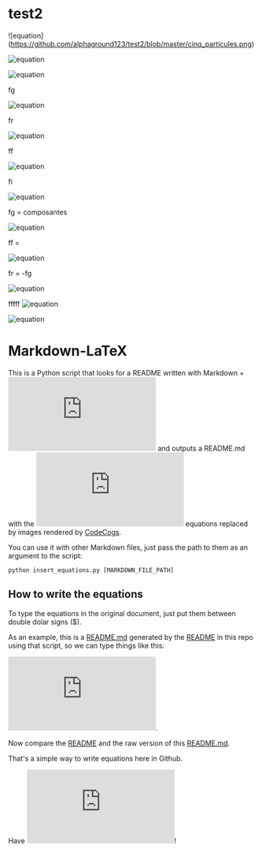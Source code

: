 # test2

![equation] (https://github.com/alphaground123/test2/blob/master/cinq_particules.png)

![equation](http://www.sciweavers.org/download/Tex2Img_1456353589.jpg)

![equation](http://www.sciweavers.org/download/Tex2Img_1456526547.png)

fg

![equation](http://www.sciweavers.org/download/Tex2Img_1456526628.png)

fr

![equation](http://www.sciweavers.org/download/Tex2Img_1456526682.png)

ff

![equation](http://www.sciweavers.org/download/Tex2Img_1456527164.png)

fi

![equation](http://www.sciweavers.org/download/Tex2Img_1456527148.png)

fg = composantes

![equation](http://www.sciweavers.org/download/Tex2Img_1456527329.png)

ff =

![equation](http://www.sciweavers.org/download/Tex2Img_1456527562.png)

fr = -fg

![equation](http://www.sciweavers.org/download/Tex2Img_1456527649.png)

fffff
![equation](http://www.sciweavers.org/download/Tex2Img_1456528395.png)

![equation]()




# Markdown-LaTeX

This is a Python script that looks for a README written with Markdown + ![equation](http://latex.codecogs.com/png.latex?%24%24%5CLaTeX%24%24) and outputs a README.md with the ![equation](http://latex.codecogs.com/png.latex?%24%24%5CLaTeX%24%24) equations replaced by images rendered by [CodeCogs].

You can use it with other Markdown files, just pass the path to them as an argument to the script:

```
python insert_equations.py [MARKDOWN_FILE_PATH]
```

## How to write the equations

To type the equations in the original document, just put them between double dolar signs ($).

As an example, this is a [README.md] generated by the [README] in this repo using that script, so we can type things like this:

![equation](http://latex.codecogs.com/png.latex?%24%24%20J%28%5Cmathbf%7BW_1%7D%2C%20%5Cmathbf%7Bb_1%7D%2C%20%5Cmathbf%7BW_2%7D%2C%20%5Cmathbf%7Bb_2%7D%29%20%3D%20%5Cfrac%7B1%7D%7B2t%7D%5Cmathbf%7B1_v%7D%5ET%20%5Ccdot%20%5B%28%28%5Cmathbf%7Ba_3%7D%20-%20%5Cmathbf%7BX%7D%29%20%5Codot%20%28%5Cmathbf%7Ba_3%7D%20-%20%5Cmathbf%7BX%7D%29%29%20%5Ccdot%20%5Cmathbf%7B1_t%7D%5D%20%2B%20%5Cfrac%7B%5Clambda%7D%7B2%7D%5B%5Cmathbf%7B1_h%7D%5ET%20%5Ccdot%20%28%5Cmathbf%7BW_1%7D%5Codot%20%5Cmathbf%7BW_1%7D%29%20%5Ccdot%20%5Cmathbf%7B1_v%7D%20%2B%20%5Cmathbf%7B1_v%7D%5ET%20%5Ccdot%20%28%5Cmathbf%7BW_2%7D%5Codot%20%5Cmathbf%7BW_2%7D%29%20%5Ccdot%20%5Cmathbf%7B1_h%7D%20%5D%20%2B%20%5Cbeta%5Cmathbf%7B1_h%7D%5ET%20%5Ccdot%20%5B%5Crho%20%5Clog%28%5Crho%5Cmathbf%7B1_h%7D%20%5Coslash%20%5Cboldsymbol%7B%5Chat%20%5Crho%7D%29%20%2B%20%281%20-%20%5Crho%29%5Clog%28%28%5Cmathbf%7B1_h%7D-%5Crho%5Cmathbf%7B1_h%7D%29%20%5Coslash%20%28%5Cmathbf%7B1_h%7D%20-%20%5Cboldsymbol%7B%5Chat%20%5Crho%7D%29%29%5D%24%24).

Now compare the [README] and the raw version of this [README.md].

That's a simple way to write equations here in Github. 

Have ![equation](http://latex.codecogs.com/png.latex?%24%24f%20%5Ccup%20%5Cmathbb%7BN%7D%24%24)! 

[CodeCogs]:http://www.codecogs.com/latex/eqneditor.php
[README]:https://raw.github.com/allanino/markdown-latex/master/README
[README.md]:https://raw.github.com/allanino/markdown-latex/master/README.md
